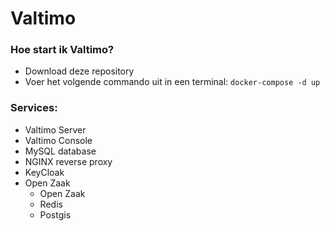 # Valtimo

### Hoe start ik Valtimo?
- Download deze repository
- Voer het volgende commando uit in een terminal:
```docker-compose -d up```

### Services:
- Valtimo Server
- Valtimo Console
- MySQL database
- NGINX reverse proxy
- KeyCloak
- Open Zaak
  - Open Zaak
  - Redis 
  - Postgis
